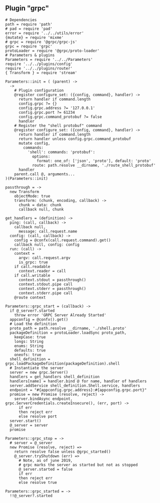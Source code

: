 
## Plugin "grpc"

    # Dependencies
    path = require 'path'
    # pad = require 'pad'
    error = require '../../utils/error'
    {mutate} = require 'mixme'
    # grpc = require '@grpc/grpc-js'
    grpc = require 'grpc'
    protoLoader = require '@grpc/proto-loader'
    # Parameters & plugins
    Parameters = require '../../Parameters'
    require '../../plugins/config'
    require '../../plugins/router'
    { Transform } = require 'stream'

    Parameters::init = ( (parent) ->
      ->
        # Plugin configuration
        @register configure_set: ({config, command}, handler) ->
          return handler if command.length
          config.grpc ?= {}
          config.grpc.address ?= '127.0.0.1'
          config.grpc.port ?= 61234
          config.grpc.command_protobuf ?= false
          handler
        # Register the "shell protobuf" command
        @register configure_set: ({config, command}, handler) ->
          return handler if command.length
          return handler unless config.grpc.command_protobuf
          mutate config,
            commands:
              'shell': commands: 'protobuf':
                options:
                  format: one_of: ['json', 'proto'], default: 'proto'
                route: path.resolve __dirname, './route_shell_protobuf'
          handler
        parent.call @, arguments...
    )(Parameters::init)

    passthrough = ->
      new Transform
        objectMode: true
        transform: (chunk, encoding, callback) ->
          chunk = data: chunk
          callback null, chunk
    
    get_handlers = (definition) ->
      ping: (call, callback) ->
        callback null,
          message: call.request.name
      config: (call, callback) ->
        config = @confx(call.request.command).get()
        callback null, config: config
      run: (call) ->
        context =
          argv: call.request.argv
          is_grpc: true
        if call.readable
          context.reader = call
        if call.writable
          context.stdout = passthrough()
          context.stdout.pipe call
          context.stderr = passthrough()
          context.stderr.pipe call
        @route context

    Parameters::grpc_start = (callback) ->
      if @_server?.started
        throw error 'GRPC Server Already Started'
      appconfig = @confx().get()
      # Load the definition
      proto_path = path.resolve __dirname, './shell.proto'
      packageDefinition = protoLoader.loadSync proto_path,
        keepCase: true
        longs: String
        enums: String
        defaults: true
        oneofs: true
      shell_definition = grpc.loadPackageDefinition(packageDefinition).shell
      # Instantiate the server
      server = new grpc.Server()
      handlers = get_handlers shell_definition
      handlers[name] = handler.bind @ for name, handler of handlers
      server.addService shell_definition.Shell.service, handlers
      endpoint = "#{appconfig.grpc.address}:#{appconfig.grpc.port}"
      promise = new Promise (resolve, reject) ->
        server.bindAsync endpoint, grpc.ServerCredentials.createInsecure(), (err, port) ->
          if err
          then reject err
          else resolve port
      server.start()
      @_server = server
      promise

    Parameters::grpc_stop = ->
      # server = @_server
      new Promise (resolve, reject) =>
        return resolve false unless @grpc_started()
        @_server.tryShutdown (err) =>
          # Note, as of june 2019,
          # grpc marks the server as started but not as stopped
          @_server.started = false
          if err
          then reject err
          else resolve true

    Parameters::grpc_started = ->
      !!@_server?.started
